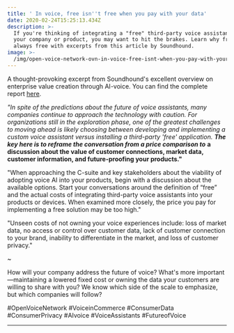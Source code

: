 ```yaml
---
title: ' In voice, free isn''t free when you pay with your data'
date: 2020-02-24T15:25:13.434Z
description: >-
  If you're thinking of integrating a "free" third-party voice assistant into
  your company or product, you may want to hit the brakes. Learn why free isn't
  always free with excerpts from this article by Soundhound.
image: >-
  /img/open-voice-network-ovn-in-voice-free-isnt-when-you-pay-with-your-data-blog.jpg
---
```

A thought-provoking excerpt from Soundhound's excellent overview on enterprise value creation through AI-voice. You can find the complete report [here](https://www.soundhound.com/brand-voice-strategy).

_"In spite of the predictions about the future of voice assistants, many companies continue to approach the technology with caution. For organizations still in the exploration phase, one of the greatest challenges to moving ahead is likely choosing between developing and implementing a custom voice assistant versus installing a third-party 'free' application. **The key here is to reframe the conversation from a price comparison to**_ **a discussion about the value of customer connections, market data, customer information, and future-proofing your products."**

"When approaching the C-suite and key stakeholders about the viability of adopting voice AI into your products, begin with a discussion about the available options. Start your conversations around the definition of “free” and the actual costs of integrating third-party voice assistants into your products or devices. When examined more closely, the price you pay for implementing a free solution may be too high."

"Unseen costs of not owning your voice experiences include: loss of market data, no access or control over customer data, lack of customer connection to your brand, inability to differentiate in the market, and loss of customer privacy."

~

How will your company address the future of voice? What's more important—maintaining a lowered fixed cost or owning the data your customers are willing to share with you? We know which side of the scale to emphasize, but which companies will follow?

\#OpenVoiceNetwork #VoiceinCommerce #ConsumerData #ConsumerPrivacy #AIvoice #VoiceAssistants #FutureofVoice

- - -
